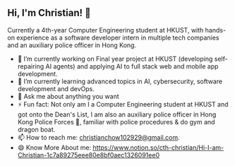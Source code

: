 

<!--
## Hi, I'm Christian! 👋
**Christian-Chow/Christian-Chow** is a ✨ _special_ ✨ repository because its `README.md` (this file) appears on your GitHub profile.

Here are some ideas to get you started:

- 🔭 I’m currently working on ...
- 🌱 I’m currently learning ...
- 👯 I’m looking to collaborate on ...
- 🤔 I’m looking for help with ...
- 💬 Ask me about ...
- 📫 How to reach me: ...
- 😄 Pronouns: ...
- ⚡ Fun fact: ...
-->

## Hi, I'm Christian! 👋
Currently a 4th-year Computer Engineering student at HKUST, with hands-on experience as a software developer intern in multiple tech companies and an auxiliary police officer in Hong Kong.

- 🔭 I’m currently working on Final year project at HKUST (developing self-repairing AI agents) and applying AI to full stack web and mobile app development.
- 🌱 I’m currently learning advanced topics in AI, cybersecurity, software development and devOps.
- 💬 Ask me about anything you want
- ⚡ Fun fact: Not only am I a Computer Engineering student at HKUST and got onto the Dean's List, I am also an auxiliary police officer in Hong Kong Police Forces 👮, familiar with police procedures & do gym and dragon boat.
- 📫 How to reach me: christianchow102929@gmail.com.
- 😄 Know More About me: https://www.notion.so/cth-christian/Hi-I-am-Christian-1c7a89275eee80e8bf0aec1326091ee0


